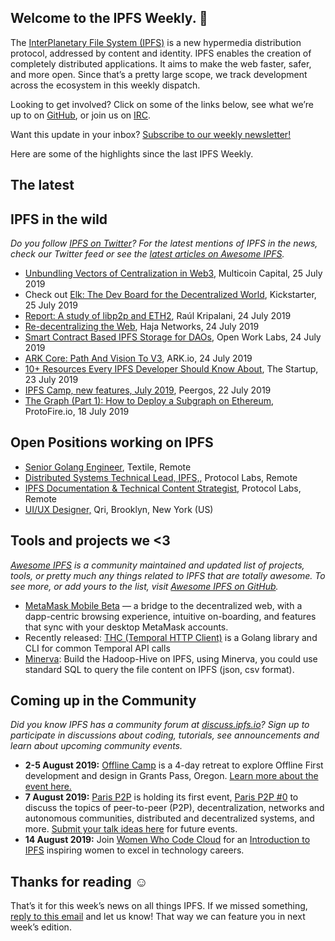 ## Welcome to the IPFS Weekly. 👋

The [InterPlanetary File System (IPFS)](https://ipfs.io/) is a new hypermedia distribution protocol, addressed by content and identity. IPFS enables the creation of completely distributed applications. It aims to make the web faster, safer, and more open. Since that’s a pretty large scope, we track development across the ecosystem in this weekly dispatch.

Looking to get involved? Click on some of the links below, see what we’re up to on [GitHub](https://github.com/ipfs), or join us on [IRC](https://riot.im/app/#/room/#ipfs:matrix.org).

Want this update in your inbox? [Subscribe to our weekly newsletter!](https://tinyletter.com/ipfsnewsletter)

Here are some of the highlights since the last IPFS Weekly.

## The latest

### 

### 

### 


## IPFS in the wild
*Do you follow [IPFS on Twitter](https://twitter.com/IPFSbot)? For the latest mentions of IPFS in the news, check our Twitter feed or see the [latest articles on Awesome IPFS](https://awesome.ipfs.io/articles/).* 

+ [Unbundling Vectors of Centralization in Web3](https://multicoin.capital/2019/07/25/unbundling-vectors-of-centralization-in-web3/), Multicoin Capital, 25 July 2019
+ Check out [Elk: The Dev Board for the Decentralized World](https://www.kickstarter.com/projects/233173198/elk-the-dev-board-for-the-decentralized-world), Kickstarter, 25 July 2019
+ [Report: A study of libp2p and ETH2](https://discuss.libp2p.io/t/report-a-study-of-libp2p-and-eth2/229), Raúl Kripalani, 24 July 2019
+ [Re-decentralizing the Web](https://medium.com/@hajanetworks/re-decentralizing-the-web-54678a1e4848), Haja Networks, 24 July 2019
+ [Smart Contract Based IPFS Storage for DAOs](https://medium.com/open-work-labs/smart-contract-based-ipfs-storage-for-daos-39c145f3042d), Open Work Labs, 24 July 2019
+ [ARK Core: Path And Vision To V3](https://blog.ark.io/ark-core-path-and-vision-to-v3-7a8bc3338d5a), ARK.io, 24 July 2019
+ [10+ Resources Every IPFS Developer Should Know About](https://medium.com/swlh/10-resources-to-get-started-with-ipfs-5f429dc8a841), The Startup, 23 July 2019
+ [IPFS Camp, new features, July 2019](https://peergos.org/blog#ipfs_camp_new_features_july_2019_), Peergos, 22 July 2019
+ [The Graph (Part 1): How to Deploy a Subgraph on Ethereum](https://medium.com/protofire-blog/the-graph-part-1-how-to-deploy-a-subgraph-on-ethereum-71e2d8094e1a), ProtoFire.io, 18 July 2019

## Open Positions working on IPFS

+ [Senior Golang Engineer](https://www.golangprojects.com/golang-go-job-def-Senior-Golang-Engineer-Remote-Textile.html), Textile, Remote
+ [Distributed Systems Technical Lead, IPFS,](https://jobs.lever.co/protocol/9283f9b0-de64-4e1f-a221-5d02b0202198), Protocol Labs, Remote
+ [IPFS Documentation & Technical Content Strategist,](https://jobs.lever.co/protocol/e7db2c84-afd7-44a4-9a27-449c751d8289) Protocol Labs, Remote
+ [UI/UX Designer,](https://www.linkedin.com/jobs/view/1335924519/) Qri, Brooklyn, New York (US)


## Tools and projects we <3
*[Awesome IPFS](https://awesome.ipfs.io/) is a community maintained and updated list of projects, tools, or pretty much any things related to IPFS that are totally awesome. To see more, or add yours to the list, visit [Awesome IPFS on GitHub](https://github.com/ipfs/awesome-ipfs).* 

+ [MetaMask Mobile Beta](https://medium.com/metamask/metamask-mobile-public-beta-a-feature-guide-and-walkthrough-9d01de7190ae) — a bridge to the decentralized web, with a dapp-centric browsing experience, intuitive on-boarding, and features that sync with your desktop MetaMask accounts.
+ Recently released: [THC (Temporal HTTP Client)](https://github.com/RTradeLtd/thc#examples) is a Golang library and CLI for common Temporal API calls
+ [Minerva](https://discuss.ipfs.io/t/minerva-build-the-hadoop-hive-on-ipfs/5832): Build the Hadoop-Hive on IPFS, using Minerva, you could use standard SQL to query the file content on IPFS (json, csv format).


## Coming up in the Community
*Did you know IPFS has a community forum at [discuss.ipfs.io](https://discuss.ipfs.io/)? Sign up to participate in discussions about coding, tutorials, see announcements and learn about upcoming community events.*

+ **2-5 August 2019:** [Offline Camp](http://offlinefirst.org/camp/) is a 4-day retreat to explore Offline First development and design in Grants Pass, Oregon. [Learn more about the event here.](https://medium.com/offline-camp/announcing-offline-camp-v5-eb9111fdcc94)
+ **7 August 2019:** [Paris P2P](https://p2p.paris/en/) is holding its first event, [Paris P2P #0](https://www.meetup.com/Paris-P2P/events/263089573/) to discuss the topics of peer-to-peer (P2P), decentralization, networks and autonomous communities, distributed and decentralized systems, and more. [Submit your talk ideas here](https://p2p.paris/en/) for future events.
+ **14 August 2019:** Join [Women Who Code Cloud](https://www.womenwhocode.com/cloud/events) for an [Introduction to IPFS](https://zoom.us/webinar/register/WN_jnKnkxjJR3OOxf3kPa7Xfg) inspiring women to excel in technology careers.  


## Thanks for reading ☺️

That’s it for this week’s news on all things IPFS. If we missed something, [reply to this email](mailto:newsletter@ipfs.io) and let us know! That way we can feature you in next week’s edition. 
